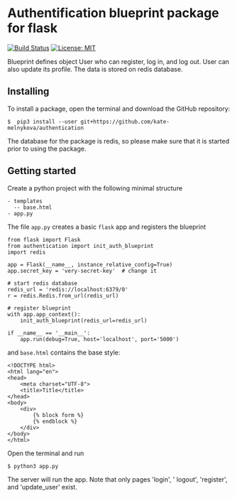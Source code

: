 # Authentification blueprint package for flask
[![Build Status](https://travis-ci.org/kate-melnykova/authentication.svg?branch=develop)](https://travis-ci.org/kate-melnykova/authentication)
[![License: MIT](https://img.shields.io/badge/License-MIT-yellow.svg)](https://opensource.org/licenses/MIT)

Blueprint defines object User who can register, log in, and log out.
User can also update its profile. The data is stored on redis database.
## Installing

To install a package, open the terminal and download the GitHub repository:
```
$  pip3 install --user git+https://github.com/kate-melnykova/authentication
```
The database for the package is redis, so please make sure that it is started prior to using the package.

## Getting started
Create a python project with the following minimal structure
```apex
- templates
  -- base.html
- app.py
```

The file `app.py` creates a basic `flask` app and registers the blueprint
```apex
from flask import Flask
from authentication import init_auth_blueprint
import redis

app = Flask(__name__, instance_relative_config=True)
app.secret_key = 'very-secret-key'  # change it

# start redis database
redis_url = 'redis://localhost:6379/0'
r = redis.Redis.from_url(redis_url)

# register blueprint
with app.app_context():
    init_auth_blueprint(redis_url=redis_url)

if __name__ == '__main__':
    app.run(debug=True, host='localhost', port='5000')
```
and `base.html` contains the base style:
```apex
<!DOCTYPE html>
<html lang="en">
<head>
    <meta charset="UTF-8">
    <title>Title</title>
</head>
<body>
    <div>
        {% block form %}
        {% endblock %}
    </div>
</body>
</html>

```
Open the terminal and run 
```apex
$ python3 app.py
```
The server will run the app. Note that only pages 'login', '
logout', 'register', and 'update_user' exist.
